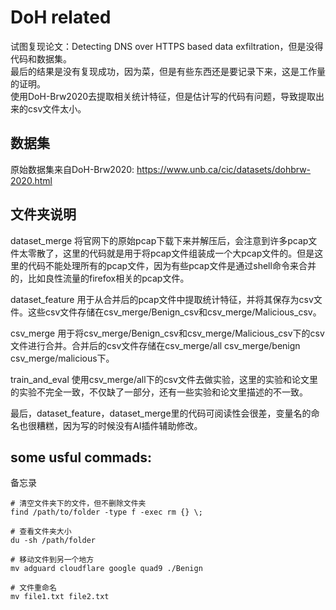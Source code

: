 # DoH related
试图复现论文：Detecting DNS over HTTPS based data exfiltration，但是没得代码和数据集。  
最后的结果是没有复现成功，因为菜，但是有些东西还是要记录下来，这是工作量的证明。  
使用DoH-Brw2020去提取相关统计特征，但是估计写的代码有问题，导致提取出来的csv文件太小。

##  数据集
原始数据集来自DoH-Brw2020: https://www.unb.ca/cic/datasets/dohbrw-2020.html

## 文件夹说明
dataset_merge 将官网下的原始pcap下载下来并解压后，会注意到许多pcap文件太零散了，这里的代码就是用于将pcap文件组装成一个大pcap文件的。但是这里的代码不能处理所有的pcap文件，因为有些pcap文件是通过shell命令来合并的，比如良性流量的firefox相关的pcap文件。  

dataset_feature 用于从合并后的pcap文件中提取统计特征，并将其保存为csv文件。这些csv文件存储在csv_merge/Benign_csv和csv_merge/Malicious_csv。  

csv_merge  用于将csv_merge/Benign_csv和csv_merge/Malicious_csv下的csv文件进行合并。合并后的csv文件存储在csv_merge/all csv_merge/benign csv_merge/malicious下。

train_and_eval 使用csv_merge/all下的csv文件去做实验，这里的实验和论文里的实验不完全一致，不仅缺了一部分，还有一些实验和论文里描述的不一致。

最后，dataset_feature，dataset_merge里的代码可阅读性会很差，变量名的命名也很糟糕，因为写的时候没有AI插件辅助修改。

## some usful commads:  
备忘录
```
# 清空文件夹下的文件，但不删除文件夹
find /path/to/folder -type f -exec rm {} \;

# 查看文件夹大小
du -sh /path/folder

# 移动文件到另一个地方
mv adguard cloudflare google quad9 ./Benign

# 文件重命名
mv file1.txt file2.txt
```
